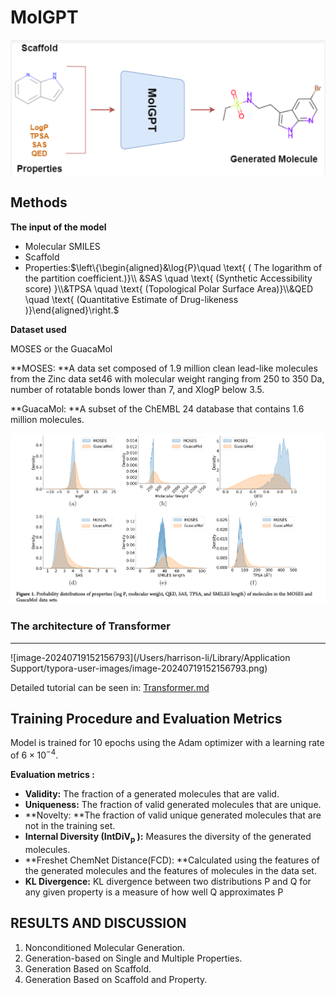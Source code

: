 # MolGPT

![image-20240805210342420](assets/image-20240805210342420.png)

## Methods

**The input of the model**

- Molecular SMILES 
- Scaffold 
- Properties:$\left\{\begin{aligned}&\log{P}\quad \text{ ( The logarithm of the partition coefficient.)}\\
  &SAS \quad \text{ (Synthetic Accessibility score) }\\&TPSA \quad \text{ (Topological Polar Surface Area)}\\&QED \quad \text{ (Quantitative Estimate of Drug-likeness )}\end{aligned}\right.$



**Dataset used**

MOSES or the GuacaMol

**MOSES: **A data set composed of 1.9 million clean lead-like molecules from the Zinc data set46 with molecular weight ranging from 250 to 350 Da, number of rotatable bonds lower than 7, and XlogP below 3.5.

**GuacaMol: **A subset of the ChEMBL 24 database that contains 1.6 million molecules. 

![image-20240808150346615](assets/image-20240808150346615.png)

### The architecture of Transformer

****

![image-20240719152156793](/Users/harrison-li/Library/Application Support/typora-user-images/image-20240719152156793.png)

Detailed tutorial can be seen in:  [Transformer.md](../ML/Transformer.md)  

## Training Procedure and Evaluation Metrics

Model is trained for 10 epochs using the Adam optimizer with a learning rate of $6 × 10^{−4}$.

**Evaluation metrics :**

- **Validity:** The fraction of a generated molecules that are valid.
- **Uniqueness:** The fraction of valid generated molecules that are unique.
- **Novelty: **The fraction of valid unique generated molecules that are not in the training set. 
- **Internal Diversity ($\mathbf{IntDiV_p}$ ):** Measures the diversity of the generated molecules.
- **Freshet ChemNet Distance(FCD): **Calculated using the features of the generated molecules and the features of molecules in the data set.
- **KL Divergence:** KL divergence between two distributions P and Q for any given property is a measure of how well Q approximates P

## RESULTS AND DISCUSSION

1. Nonconditioned Molecular Generation.
2. Generation-based on Single and Multiple Properties.
3. Generation Based on Scaffold.
4. Generation Based on Scaffold and Property. 